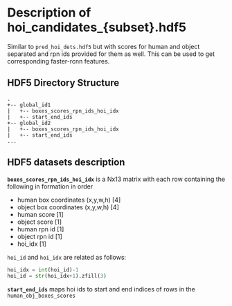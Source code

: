 # Description of hoi_candidates_{subset}.hdf5

Similar to `pred_hoi_dets.hdf5` but with scores for human and object separated and rpn ids provided for them as well. This can be used to get corresponding faster-rcnn features. 

## HDF5 Directory Structure
```
.
+-- global_id1
|   +-- boxes_scores_rpn_ids_hoi_idx
|   +-- start_end_ids
+-- global_id2
|   +-- boxes_scores_rpn_ids_hoi_idx
|   +-- start_end_ids
...
```

## HDF5 datasets description
**`boxes_scores_rpn_ids_hoi_idx`** is a Nx13 matrix with each row containing the following in formation in order
- human box coordinates (x,y,w,h)   [4]
- object box coordinates (x,y,w,h)  [4]
- human score   [1]
- object score  [1]
- human rpn id  [1]
- object rpn id [1]
- hoi_idx       [1]

`hoi_id` and `hoi_idx` are related as follows:
```python
hoi_idx = int(hoi_id)-1
hoi_id = str(hoi_idx+1).zfill(3)
```

**`start_end_ids`** maps hoi ids to start and end indices of rows in the `human_obj_boxes_scores`